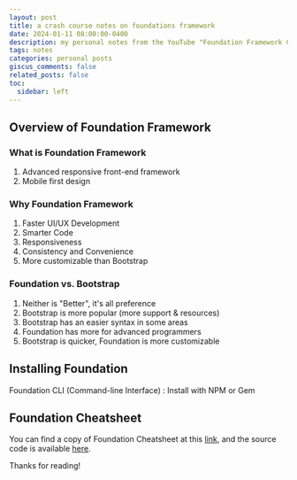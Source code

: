 ```yaml
---
layout: post
title: a crash course notes on foundations framework
date: 2024-01-11 08:00:00-0400
description: my personal notes from the YouTube "Foundation Framework Crash Course"
tags: notes
categories: personal posts
giscus_comments: false
related_posts: false
toc:
  sidebar: left
---
```


## Overview of Foundation Framework
### What is Foundation Framework
1. Advanced responsive front-end framework
2. Mobile first design

### Why Foundation Framework
1. Faster UI/UX Development
2. Smarter Code
3. Responsiveness
4. Consistency and Convenience
5. More customizable than Bootstrap

### Foundation vs. Bootstrap
1. Neither is "Better", it's all preference
2. Bootstrap is more popular (more support & resources)
3. Bootstrap has an easier syntax in some areas
4. Foundation has more for advanced programmers
5. Bootstrap is quicker, Foundation is more customizable


## Installing Foundation

Foundation CLI (Command-line Interface) : Install with NPM or Gem

## Foundation Cheatsheet

You can find a copy of Foundation Cheatsheet at this [link](https://elijah-ye.github.io/Foundation_Cheatsheet/), and the source code is available [here](https://github.com/Elijah-Ye/Foundation_Cheatsheet).

Thanks for reading!

